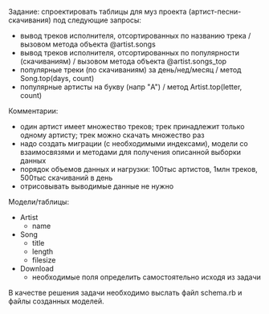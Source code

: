 Задание: спроектировать таблицы для муз проекта (артист-песни-скачивания) под следующие запросы:
  - вывод треков исполнителя, отсортированных по названию трека / вызовом метода объекта @artist.songs
  - вывод треков исполнителя, отсортированных по популярности (скачиваниям) / вызовом метода объекта @artist.songs_top
  - популярные треки (по скачиваниям) за день/нед/месяц / метод Song.top(days, count)
  - популярные артисты на букву (напр "A") / метод Artist.top(letter, count)

Комментарии:
  * один артист имеет множество треков; трек принадлежит только одному артисту; трек можно скачать множество раз
  * надо создать миграции (с необходимыми индексами), модели со взаимосвязями и методами для получения описанной выборки данных
  * порядок объемов данных и нагрузки: 100тыс артистов, 1млн треков, 500тыс скачиваний в день
  * отрисовывать выводимые данные не нужно

Модели/таблицы:
  * Artist
    - name
  * Song
    - title
    - length
    - filesize
  * Download
    - необходимые поля определить самостоятельно исходя из задачи

В качестве решения задачи необходимо выслать файл schema.rb и файлы созданных моделей.